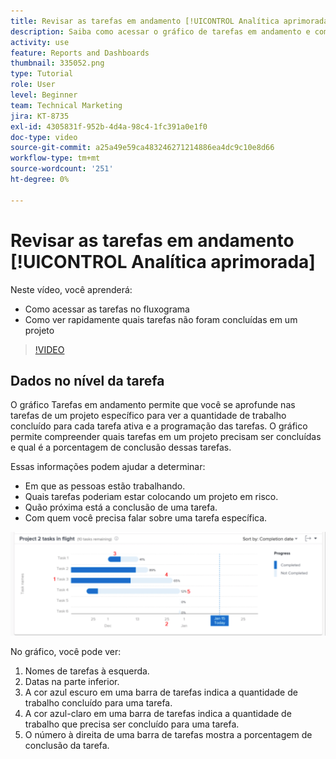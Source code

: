 ```yaml
---
title: Revisar as tarefas em andamento [!UICONTROL Analítica aprimorada]
description: Saiba como acessar o gráfico de tarefas em andamento e como ver rapidamente quais tarefas não foram concluídas em um projeto, tudo no Workfront.
activity: use
feature: Reports and Dashboards
thumbnail: 335052.png
type: Tutorial
role: User
level: Beginner
team: Technical Marketing
jira: KT-8735
exl-id: 4305831f-952b-4d4a-98c4-1fc391a0e1f0
doc-type: video
source-git-commit: a25a49e59ca483246271214886ea4dc9c10e8d66
workflow-type: tm+mt
source-wordcount: '251'
ht-degree: 0%

---
```


# Revisar as tarefas em andamento [!UICONTROL Analítica aprimorada]

Neste vídeo, você aprenderá:

* Como acessar as tarefas no fluxograma
* Como ver rapidamente quais tarefas não foram concluídas em um projeto

>[!VIDEO](https://video.tv.adobe.com/v/335052/?quality=12&learn=on)

## Dados no nível da tarefa

O gráfico Tarefas em andamento permite que você se aprofunde nas tarefas de um projeto específico para ver a quantidade de trabalho concluído para cada tarefa ativa e a programação das tarefas. O gráfico permite compreender quais tarefas em um projeto precisam ser concluídas e qual é a porcentagem de conclusão dessas tarefas.

Essas informações podem ajudar a determinar:

* Em que as pessoas estão trabalhando.
* Quais tarefas poderiam estar colocando um projeto em risco.
* Quão próxima está a conclusão de uma tarefa.
* Com quem você precisa falar sobre uma tarefa específica.

![Uma imagem que mostra uma tarefa no fluxograma com números nas áreas descritas abaixo](assets/section-2-11.png)

No gráfico, você pode ver:

1. Nomes de tarefas à esquerda.
1. Datas na parte inferior.
1. A cor azul escuro em uma barra de tarefas indica a quantidade de trabalho concluído para uma tarefa.
1. A cor azul-claro em uma barra de tarefas indica a quantidade de trabalho que precisa ser concluído para uma tarefa.
1. O número à direita de uma barra de tarefas mostra a porcentagem de conclusão da tarefa.
